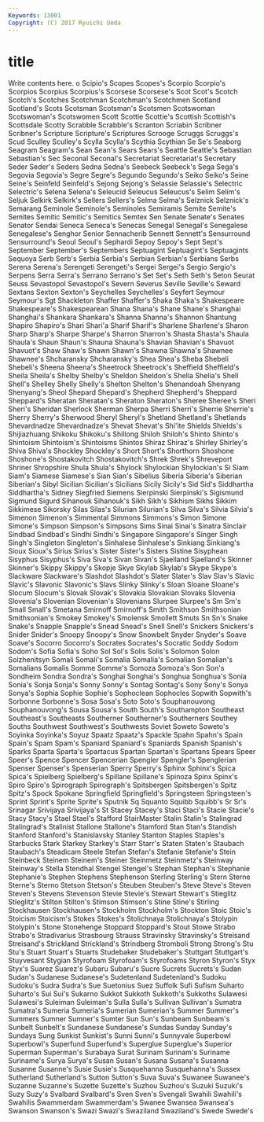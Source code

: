 ```yaml
---
Keywords: 13001 
Copyright: (C) 2017 Ryuichi Ueda
---
```


# title

Write contents here.
o Scipio's
Scopes Scopes's Scorpio Scorpio's Scorpios Scorpius Scorpius's Scorsese Scorsese's Scot
Scot's Scotch Scotch's Scotches Scotchman Scotchman's Scotchmen Scotland Scotland's Scots
Scotsman Scotsman's Scotsmen Scotswoman Scotswoman's Scotswomen Scott Scottie Scottie's Scottish
Scottish's Scottsdale Scotty Scrabble Scrabble's Scranton Scriabin Scribner Scribner's Scripture
Scripture's Scriptures Scrooge Scruggs Scruggs's Scud Sculley Sculley's Scylla Scylla's
Scythia Scythian Se Se's Seaborg Seagram Seagram's Sean Sean's Sears
Sears's Seattle Seattle's Sebastian Sebastian's Sec Seconal Seconal's Secretariat Secretariat's
Secretary Seder Seder's Seders Sedna Sedna's Seebeck Seebeck's Sega Sega's
Segovia Segovia's Segre Segre's Segundo Segundo's Seiko Seiko's Seine Seine's
Seinfeld Seinfeld's Sejong Sejong's Selassie Selassie's Selectric Selectric's Selena Selena's
Seleucid Seleucus Seleucus's Selim Selim's Seljuk Selkirk Selkirk's Sellers Sellers's
Selma Selma's Selznick Selznick's Semarang Seminole Seminole's Seminoles Semiramis Semite
Semite's Semites Semitic Semitic's Semitics Semtex Sen Senate Senate's Senates
Senator Sendai Seneca Seneca's Senecas Senegal Senegal's Senegalese Senegalese's Senghor
Senior Sennacherib Sennett Sennett's Sensurround Sensurround's Seoul Seoul's Sephardi Sepoy
Sepoy's Sept Sept's September September's Septembers Septuagint Septuagint's Septuagints Sequoya
Serb Serb's Serbia Serbia's Serbian Serbian's Serbians Serbs Serena Serena's
Serengeti Serengeti's Sergei Sergei's Sergio Sergio's Serpens Serra Serra's Serrano
Serrano's Set Set's Seth Seth's Seton Seurat Seuss Sevastopol Sevastopol's
Severn Severus Seville Seville's Seward Sextans Sexton Sexton's Seychelles Seychelles's
Seyfert Seymour Seymour's Sgt Shackleton Shaffer Shaffer's Shaka Shaka's Shakespeare
Shakespeare's Shakespearean Shana Shana's Shane Shane's Shanghai Shanghai's Shankara Shankara's
Shanna Shanna's Shannon Shantung Shapiro Shapiro's Shari Shari'a Sharif Sharif's
Sharlene Sharlene's Sharon Sharp Sharp's Sharpe Sharpe's Sharron Sharron's Shasta
Shasta's Shaula Shaula's Shaun Shaun's Shauna Shauna's Shavian Shavian's Shavuot
Shavuot's Shaw Shaw's Shawn Shawn's Shawna Shawna's Shawnee Shawnee's Shcharansky
Shcharansky's Shea Shea's Sheba Shebeli Shebeli's Sheena Sheena's Sheetrock Sheetrock's
Sheffield Sheffield's Sheila Sheila's Shelby Shelby's Sheldon Sheldon's Shelia Shelia's
Shell Shell's Shelley Shelly Shelly's Shelton Shelton's Shenandoah Shenyang Shenyang's
Sheol Shepard Shepard's Shepherd Shepherd's Sheppard Sheppard's Sheratan Sheratan's Sheraton
Sheraton's Sheree Sheree's Sheri Sheri's Sheridan Sherlock Sherman Sherpa Sherri
Sherri's Sherrie Sherrie's Sherry Sherry's Sherwood Sheryl Sheryl's Shetland Shetland's
Shetlands Shevardnadze Shevardnadze's Shevat Shevat's Shi'ite Shields Shields's Shijiazhuang Shikoku
Shikoku's Shillong Shiloh Shiloh's Shinto Shinto's Shintoism Shintoism's Shintoisms Shintos
Shiraz Shiraz's Shirley Shirley's Shiva Shiva's Shockley Shockley's Short Short's
Shorthorn Shoshone Shoshone's Shostakovitch Shostakovitch's Shrek Shrek's Shreveport Shriner Shropshire
Shula Shula's Shylock Shylockian Shylockian's Si Siam Siam's Siamese Siamese's
Sian Sian's Sibelius Siberia Siberia's Siberian Siberian's Sibyl Sicilian Sicilian's
Sicilians Sicily Sicily's Sid Sid's Siddhartha Siddhartha's Sidney Siegfried Siemens
Sierpinski Sierpinski's Sigismund Sigmund Sigurd Sihanouk Sihanouk's Sikh Sikh's Sikhism
Sikhs Sikkim Sikkimese Sikorsky Silas Silas's Silurian Silurian's Silva Silva's
Silvia Silvia's Simenon Simenon's Simmental Simmons Simmons's Simon Simone Simone's
Simpson Simpson's Simpsons Sims Sinai Sinai's Sinatra Sinclair Sindbad Sindbad's
Sindhi Sindhi's Singapore Singapore's Singer Singh Singh's Singleton Singleton's Sinhalese
Sinhalese's Sinkiang Sinkiang's Sioux Sioux's Sirius Sirius's Sister Sister's Sisters
Sistine Sisyphean Sisyphus Sisyphus's Siva Siva's Sivan Sivan's Sjaelland Sjaelland's
Skinner Skinner's Skippy Skippy's Skopje Skye Skylab Skylab's Skype Skype's
Slackware Slackware's Slashdot Slashdot's Slater Slater's Slav Slav's Slavic Slavic's
Slavonic Slavonic's Slavs Slinky Slinky's Sloan Sloane Sloane's Slocum Slocum's
Slovak Slovak's Slovakia Slovakian Slovaks Slovenia Slovenia's Slovenian Slovenian's Slovenians
Slurpee Slurpee's Sm Sm's Small Small's Smetana Smirnoff Smirnoff's Smith
Smithson Smithsonian Smithsonian's Smokey Smokey's Smolensk Smollett Smuts Sn Sn's
Snake Snake's Snapple Snapple's Snead Snead's Snell Snell's Snickers Snickers's
Snider Snider's Snoopy Snoopy's Snow Snowbelt Snyder Snyder's Soave Soave's
Socorro Socorro's Socrates Socrates's Socratic Soddy Sodom Sodom's Sofia Sofia's
Soho Sol Sol's Solis Solis's Solomon Solon Solzhenitsyn Somali Somali's
Somalia Somalia's Somalian Somalian's Somalians Somalis Somme Somme's Somoza Somoza's
Son Son's Sondheim Sondra Sondra's Songhai Songhai's Songhua Songhua's Sonia
Sonia's Sonja Sonja's Sonny Sonny's Sontag Sontag's Sony Sony's Sonya
Sonya's Sophia Sophie Sophie's Sophoclean Sophocles Sopwith Sopwith's Sorbonne Sorbonne's
Sosa Sosa's Soto Soto's Souphanouvong Souphanouvong's Sousa Sousa's South South's
Southampton Southeast Southeast's Southeasts Southerner Southerner's Southerners Southey Souths Southwest
Southwest's Southwests Soviet Soweto Soweto's Soyinka Soyinka's Soyuz Spaatz Spaatz's
Spackle Spahn Spahn's Spain Spain's Spam Spam's Spaniard Spaniard's Spaniards
Spanish Spanish's Sparks Sparta Sparta's Spartacus Spartan Spartan's Spartans Spears
Speer Speer's Spence Spencer Spencerian Spengler Spengler's Spenglerian Spenser Spenser's
Spenserian Sperry Sperry's Sphinx Sphinx's Spica Spica's Spielberg Spielberg's Spillane
Spillane's Spinoza Spinx Spinx's Spiro Spiro's Spirograph Spirograph's Spitsbergen Spitsbergen's
Spitz Spitz's Spock Spokane Springfield Springfield's Springsteen Springsteen's Sprint Sprint's
Sprite Sprite's Sputnik Sq Squanto Squibb Squibb's Sr Sr's Srinagar
Srivijaya Srivijaya's St Stacey Stacey's Staci Staci's Stacie Stacie's Stacy
Stacy's Stael Stael's Stafford StairMaster Stalin Stalin's Stalingrad Stalingrad's Stalinist
Stallone Stallone's Stamford Stan Stan's Standish Stanford Stanford's Stanislavsky Stanley
Stanton Staples Staples's Starbucks Stark Starkey Starkey's Starr Starr's Staten
Staten's Staubach Staubach's Steadicam Steele Stefan Stefan's Stefanie Stefanie's Stein
Steinbeck Steinem Steinem's Steiner Steinmetz Steinmetz's Steinway Steinway's Stella Stendhal
Stengel Stengel's Stephan Stephan's Stephanie Stephanie's Stephen Stephens Stephenson Sterling
Sterling's Stern Sterne Sterne's Sterno Stetson Stetson's Steuben Steuben's Steve
Steve's Steven Steven's Stevens Stevenson Stevie Stevie's Stewart Stewart's Stieglitz
Stieglitz's Stilton Stilton's Stimson Stimson's Stine Stine's Stirling Stockhausen Stockhausen's
Stockholm Stockholm's Stockton Stoic Stoic's Stoicism Stoicism's Stokes Stokes's Stolichnaya
Stolichnaya's Stolypin Stolypin's Stone Stonehenge Stoppard Stoppard's Stout Stowe Strabo
Strabo's Stradivarius Strasbourg Strauss Stravinsky Stravinsky's Streisand Streisand's Strickland Strickland's
Strindberg Stromboli Strong Strong's Stu Stu's Stuart Stuart's Stuarts Studebaker
Studebaker's Stuttgart Stuttgart's Stuyvesant Stygian Styrofoam Styrofoam's Styrofoams Styron Styron's
Styx Styx's Suarez Suarez's Subaru Subaru's Sucre Sucrets Sucrets's Sudan
Sudan's Sudanese Sudanese's Sudetenland Sudetenland's Sudoku Sudoku's Sudra Sudra's Sue
Suetonius Suez Suffolk Sufi Sufism Suharto Suharto's Sui Sui's Sukarno
Sukkot Sukkoth Sukkoth's Sukkoths Sulawesi Sulawesi's Suleiman Suleiman's Sulla Sulla's
Sullivan Sullivan's Sumatra Sumatra's Sumeria Sumeria's Sumerian Sumerian's Summer Summer's
Summers Sumner Sumner's Sumter Sun Sun's Sunbeam Sunbeam's Sunbelt Sunbelt's
Sundanese Sundanese's Sundas Sunday Sunday's Sundays Sung Sunkist Sunkist's Sunni
Sunni's Sunnyvale Superbowl Superbowl's Superfund Superfund's Superglue Superglue's Superior Superman
Superman's Surabaya Surat Surinam Surinam's Suriname Suriname's Surya Surya's Susan
Susan's Susana Susana's Susanna Susanne Susanne's Susie Susie's Susquehanna Susquehanna's
Sussex Sutherland Sutherland's Sutton Sutton's Suva Suva's Suwanee Suwanee's Suzanne
Suzanne's Suzette Suzette's Suzhou Suzhou's Suzuki Suzuki's Suzy Suzy's Svalbard
Svalbard's Sven Sven's Svengali Swahili Swahili's Swahilis Swammerdam Swammerdam's Swanee
Swansea Swansea's Swanson Swanson's Swazi Swazi's Swaziland Swaziland's Swede Swede's
